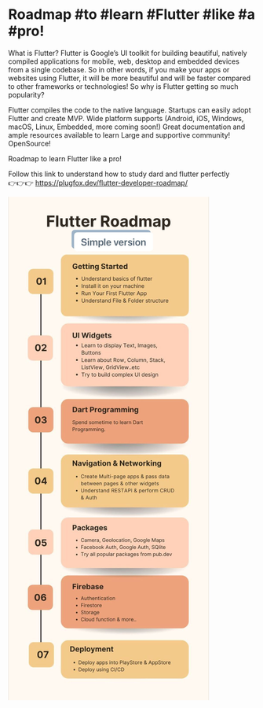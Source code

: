 
# Roadmap #to #learn #Flutter #like #a #pro!


What is Flutter?
Flutter is Google’s UI toolkit for building beautiful, natively compiled applications for mobile, web, desktop and embedded devices from a single codebase. So in other words, if you make your apps or websites using Flutter, it will be more beautiful and will be faster compared to other frameworks or technologies! So why is Flutter getting so much popularity?

Flutter compiles the code to the native language.
Startups can easily adopt Flutter and create MVP.
Wide platform supports (Android, iOS, Windows, macOS, Linux, Embedded, more coming soon!)
Great documentation and ample resources available to learn
Large and supportive community!
OpenSource!

Roadmap to learn Flutter like a pro!

Follow this link to understand how to study dard and flutter perfectly
<br> 👉👉👉 https://plugfox.dev/flutter-developer-roadmap/ 

![img](https://github.com/Jacob-dvlp/Roadmap-to-learn-Flutter-like-a-pro-/blob/master/img.jpeg)



